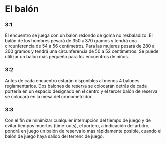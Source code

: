# El balón

### 3:1
El encuentro se juega con un balón redondo de goma no resbaladizo. El balón de los hombres pesará de 350 a 370 gramos y tendrá una circunferencia de 54 a 56 centímetros. Para las mujeres pesará de 280 a 300 gramos y tendrá una circunferencia de 50 a 52 centímetros. Se puede utilizar un balón más pequeño para los encuentros de niños.

### 3:2 
Antes de cada encuentro estarán disponibles al menos 4 balones reglamentarios. Dos balones de reserva se colocarán detrás de cada portería en un espacio designado en el centro y el tercer balón de reserva se colocará en la mesa del cronometrador.

### 3:3 
Con el fin de minimizar cualquier interrupción del tiempo de juego y de evitar tiempos muertos (time-outs), el portero, a indicación del árbitro, pondrá en juego un balón de reserva lo más rápidamente posible, cuando el balón de juego haya salido del terreno de juego.
